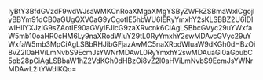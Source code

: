IyBtY3BfdGVzdF9wdWJsaWMKCnRoaXMgaXMgYSByZWFkZSBmaWxlCgojIyBBYm91dCB0aGUgQXV0aG9yCgotIE5hbWU6IERyYmxhY2sKLSBBZ2U6IDIwIHllYXJzIG9sZAotIE90aGVyIFJlcG9zaXRvcnk6CiAgLSBbcGVyc29uYWxfaW5mb10oaHR0cHM6Ly9naXRodWIuY29tL0RyYmxhY2swMDAvcGVyc29uYWxfaW5mb3MpCiAgLSBbRHJibGFjazAwMC5naXRodWIuaW9dKGh0dHBzOi8vZ2l0aHViLmNvbS9EcmJsYWNrMDAwL0RyYmxhY2swMDAuaGl0aGpubC5pb28pCiAgLSBbaW1hZ2VdKGh0dHBzOi8vZ2l0aHViLmNvbS9EcmJsYWNrMDAwL2ltYWdlKQo=